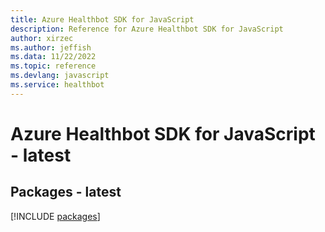 ```yaml
---
title: Azure Healthbot SDK for JavaScript
description: Reference for Azure Healthbot SDK for JavaScript
author: xirzec
ms.author: jeffish
ms.data: 11/22/2022
ms.topic: reference
ms.devlang: javascript
ms.service: healthbot
---
```

# Azure Healthbot SDK for JavaScript - latest
## Packages - latest
[!INCLUDE [packages](healthbot-index.md)]